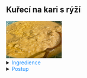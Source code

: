 ﻿## Kuřecí na kari s rýží

<img src="../../../images/JmLSBL3E3G.png" width="150" height="100">

<details>
<summary><span style="color:#1E90FF;">Ingredience</span></summary>

- Rýže <span style="color:#228B22;">250g</span>
- Máslo
- Kuřecí prsa <span style="color:#228B22;">400 g</span>
- <span style="color:#228B22;">1 ks</span> cibule
- Čerstvý zázvor <span style="color:#228B22;"> 10g</span>
- <span style="color:#228B22;">2 stroužky</span> česneku
- Kokosové mléko <span style="color:#228B22;">400 ml</span>
- Mango/Broskev <span style="color:#228B22;">1 ks</span>
- Koriandr
- Voda
- Kurkuma
- Sůl
- Pepř
- Sladká paprika koření
- Guláš koření
- Kari koření
- Bazalka koření

</details>

<details>
<summary><span style="color:#1E90FF;">Postup</span></summary>

1. Na pánvi máslo, na kterém orestujeme nadrobno nakrájenou cibuli s česnekem a zázvorem.
2. Orestovanou cibuli s česnekem a zázvorem vložíme do mixéru. 
3. Přidáme nakrájené mango/broskev, kokosové mléko a veškeré koření. 

    Celou směs rozmixujeme dohladka.
4. Omáčku přelijeme na pánev a přidáme do ní na kostičky nakrájené kuřecí maso a trochu vody.
5. Vaříme přibližně 20 minut, dokud se maso neuvaří.
6. Můžeme podávat s rýží a posypat nasekaným koriandrem.

</details>